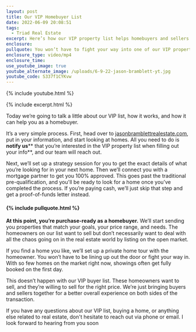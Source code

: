 ```yaml
---
layout: post
title: Our VIP Homebuyer List
date: 2022-06-09 20:08:51
tags:
  - Triad Real Estate
excerpt: Here’s how our VIP property list helps homebuyers and sellers.
enclosure:
pullquote: You won’t have to fight your way into one of our VIP properties.
enclosure_type: video/mp4
enclosure_time:
use_youtube_image: true
youtube_alternate_image: /uploads/6-9-22-jason-bramblett-yt.jpg
youtube_code: S337f1CYKvw
---
```

{% include youtube.html %}

{% include excerpt.html %}

Today we’re going to talk a little about our VIP list, how it works, and how it can help you as a homebuyer.&nbsp;

It’s a very simple process. First, head over to&nbsp;[jasonbramblettrealestate.com](https://www.jasonbramblett.com/), put in your information, and start looking at homes. All you need to do is **notify us****&nbsp;that you’re interested in the VIP property list when filling out your info**, and our team will reach out.&nbsp;

Next, we’ll set up a strategy session for you to get the exact details of what you’re looking for in your next home. Then we’ll connect you with a mortgage partner to get you 100% approved. This goes past the traditional pre-qualification, and you'll be ready to look for a home once you’ve completed the process. If you’re paying cash, we’ll just skip that step and get a proof-of-funds letter instead.

#### {% include pullquote.html %}

**At this point, you’re purchase-ready as a homebuyer.** We’ll start sending you properties that match your goals, your price range, and needs. The homeowners on our list want to sell but don’t necessarily want to deal with all the chaos going on in the real estate world by listing on the open market.

If you find a home you like, we’ll set up a private home tour with the homeowner. You won’t have to be lining up out the door or fight your way in. With so few homes on the market right now, showings often get fully booked on the first day.&nbsp;

This doesn’t happen with our VIP buyer list. These homeowners want to sell, and they’re willing to sell for the right price. We’re just bringing buyers and sellers together for a better overall experience on both sides of the transaction.

If you have any questions about our VIP list, buying a home, or anything else related to real estate, don't hesitate to reach out via phone or email. I look forward to hearing from you soon
